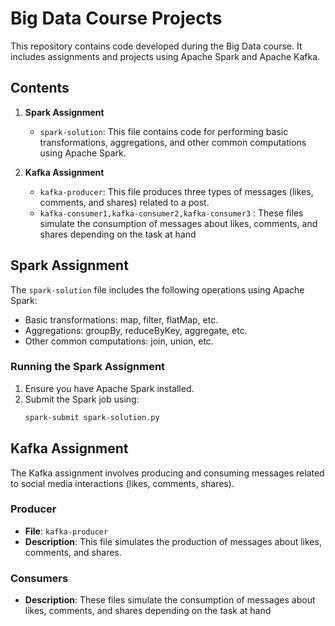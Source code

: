 # Big Data Course Projects

This repository contains code developed during the Big Data course. It includes assignments and projects using Apache Spark and Apache Kafka.

## Contents

1. **Spark Assignment**
   - `spark-solution`: This file contains code for performing basic transformations, aggregations, and other common computations using Apache Spark.

2. **Kafka Assignment**
   - `kafka-producer`: This file produces three types of messages (likes, comments, and shares) related to a post.
   - `kafka-consumer1,kafka-consumer2,kafka-consumer3` : These files simulate the consumption of messages about likes, comments, and shares depending on the task at hand

## Spark Assignment

The `spark-solution` file includes the following operations using Apache Spark:
- Basic transformations: map, filter, flatMap, etc.
- Aggregations: groupBy, reduceByKey, aggregate, etc.
- Other common computations: join, union, etc.

### Running the Spark Assignment

1. Ensure you have Apache Spark installed.
2. Submit the Spark job using:
   ```bash
   spark-submit spark-solution.py
   ```

## Kafka Assignment

The Kafka assignment involves producing and consuming messages related to social media interactions (likes, comments, shares).

### Producer

- **File**: `kafka-producer`
- **Description**: This file simulates the production of messages about likes, comments, and shares.

### Consumers

- **Description**: These files simulate the consumption of messages about likes, comments, and shares depending on the task at hand

